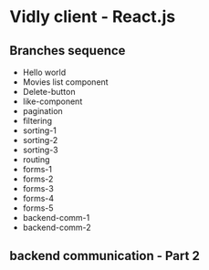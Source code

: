 # Vidly client - React.js

## Branches sequence
- Hello world
- Movies list component
- Delete-button
- like-component
- pagination
- filtering
- sorting-1
- sorting-2
- sorting-3
- routing
- forms-1
- forms-2
- forms-3
- forms-4
- forms-5
- backend-comm-1
- backend-comm-2

## backend communication - Part 2

```javascript

```